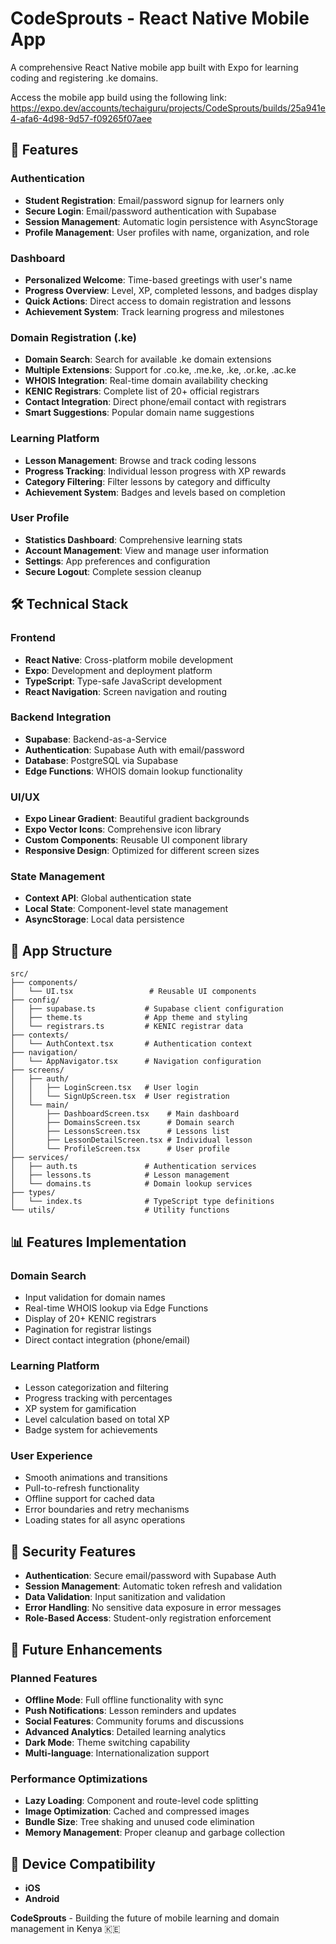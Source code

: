 # CodeSprouts - React Native Mobile App

A comprehensive React Native mobile app built with Expo for learning coding and registering .ke domains.

Access the mobile app build using the following link: https://expo.dev/accounts/techaiguru/projects/CodeSprouts/builds/25a941e4-afa6-4d98-9d57-f09265f07aee

## 🚀 Features

### Authentication
- **Student Registration**: Email/password signup for learners only
- **Secure Login**: Email/password authentication with Supabase
- **Session Management**: Automatic login persistence with AsyncStorage
- **Profile Management**: User profiles with name, organization, and role

### Dashboard
- **Personalized Welcome**: Time-based greetings with user's name
- **Progress Overview**: Level, XP, completed lessons, and badges display
- **Quick Actions**: Direct access to domain registration and lessons
- **Achievement System**: Track learning progress and milestones

### Domain Registration (.ke)
- **Domain Search**: Search for available .ke domain extensions
- **Multiple Extensions**: Support for .co.ke, .me.ke, .ke, .or.ke, .ac.ke
- **WHOIS Integration**: Real-time domain availability checking
- **KENIC Registrars**: Complete list of 20+ official registrars
- **Contact Integration**: Direct phone/email contact with registrars
- **Smart Suggestions**: Popular domain name suggestions

### Learning Platform
- **Lesson Management**: Browse and track coding lessons
- **Progress Tracking**: Individual lesson progress with XP rewards
- **Category Filtering**: Filter lessons by category and difficulty
- **Achievement System**: Badges and levels based on completion

### User Profile
- **Statistics Dashboard**: Comprehensive learning stats
- **Account Management**: View and manage user information
- **Settings**: App preferences and configuration
- **Secure Logout**: Complete session cleanup

## 🛠 Technical Stack

### Frontend
- **React Native**: Cross-platform mobile development
- **Expo**: Development and deployment platform
- **TypeScript**: Type-safe JavaScript development
- **React Navigation**: Screen navigation and routing

### Backend Integration
- **Supabase**: Backend-as-a-Service
- **Authentication**: Supabase Auth with email/password
- **Database**: PostgreSQL via Supabase
- **Edge Functions**: WHOIS domain lookup functionality

### UI/UX
- **Expo Linear Gradient**: Beautiful gradient backgrounds
- **Expo Vector Icons**: Comprehensive icon library
- **Custom Components**: Reusable UI component library
- **Responsive Design**: Optimized for different screen sizes

### State Management
- **Context API**: Global authentication state
- **Local State**: Component-level state management
- **AsyncStorage**: Local data persistence

## 📱 App Structure

```
src/
├── components/
│   └── UI.tsx                 # Reusable UI components
├── config/
│   ├── supabase.ts           # Supabase client configuration
│   ├── theme.ts              # App theme and styling
│   └── registrars.ts         # KENIC registrar data
├── contexts/
│   └── AuthContext.tsx       # Authentication context
├── navigation/
│   └── AppNavigator.tsx      # Navigation configuration
├── screens/
│   ├── auth/
│   │   ├── LoginScreen.tsx   # User login
│   │   └── SignUpScreen.tsx  # User registration
│   └── main/
│       ├── DashboardScreen.tsx    # Main dashboard
│       ├── DomainsScreen.tsx      # Domain search
│       ├── LessonsScreen.tsx      # Lessons list
│       ├── LessonDetailScreen.tsx # Individual lesson
│       └── ProfileScreen.tsx      # User profile
├── services/
│   ├── auth.ts               # Authentication services
│   ├── lessons.ts            # Lesson management
│   └── domains.ts            # Domain lookup services
├── types/
│   └── index.ts              # TypeScript type definitions
└── utils/                    # Utility functions
```

## 📊 Features Implementation

### Domain Search
- Input validation for domain names
- Real-time WHOIS lookup via Edge Functions
- Display of 20+ KENIC registrars
- Pagination for registrar listings
- Direct contact integration (phone/email)

### Learning Platform
- Lesson categorization and filtering
- Progress tracking with percentages
- XP system for gamification
- Level calculation based on total XP
- Badge system for achievements

### User Experience
- Smooth animations and transitions
- Pull-to-refresh functionality
- Offline support for cached data
- Error boundaries and retry mechanisms
- Loading states for all async operations

## 🔐 Security Features

- **Authentication**: Secure email/password with Supabase Auth
- **Session Management**: Automatic token refresh and validation
- **Data Validation**: Input sanitization and validation
- **Error Handling**: No sensitive data exposure in error messages
- **Role-Based Access**: Student-only registration enforcement

## 🚀 Future Enhancements

### Planned Features
- **Offline Mode**: Full offline functionality with sync
- **Push Notifications**: Lesson reminders and updates
- **Social Features**: Community forums and discussions
- **Advanced Analytics**: Detailed learning analytics
- **Dark Mode**: Theme switching capability
- **Multi-language**: Internationalization support

### Performance Optimizations
- **Lazy Loading**: Component and route-level code splitting
- **Image Optimization**: Cached and compressed images
- **Bundle Size**: Tree shaking and unused code elimination
- **Memory Management**: Proper cleanup and garbage collection

## 📱 Device Compatibility

- **iOS**
- **Android**

**CodeSprouts** - Building the future of mobile learning and domain management in Kenya 🇰🇪
